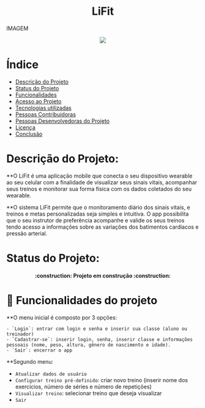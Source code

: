 
<h1 align="center"> LiFit </h1>

IMAGEM 

<p align="center">
<img src="http://img.shields.io/static/v1?label=STATUS&message=EM DESENVOLVIMENTO&color=GREEN&style=for-the-badge"/>
</p>

# Índice 

* [Descrição do Projeto](#descrição-do-projeto)
* [Status do Projeto](#status-do-Projeto)
* [Funcionalidades](#funcionalidades)
* [Acesso ao Projeto](#acesso-ao-projeto)
* [Tecnologias utilizadas](#tecnologias-utilizadas)
* [Pessoas Contribuidoras](#pessoas-contribuidoras)
* [Pessoas Desenvolvedoras do Projeto](#pessoas-desenvolvedoras)
* [Licença](#licença)
* [Conclusão](#conclusão)

# Descrição do Projeto:
    
   **O LiFit é uma aplicação mobile que conecta o seu dispositivo wearable ao seu celular com a finalidade de visualizar seus sinais vitais, acompanhar seus treinos e monitorar sua forma física com os dados coletados do seu wearable.
    
   **O sistema LiFit permite que o monitoramento diário dos sinais vitais, e treinos e metas personalizadas seja simples e intuitiva. O app possibilita que o seu instrutor de preferência  acompanhe e valide os seus treinos tendo acesso a informações sobre as variações dos batimentos cardíacos e pressão arterial.

# Status do Projeto:
    
<h4 align="center"> 
    :construction:  Projeto em construção  :construction:
</h4>

    
# :hammer: Funcionalidades do projeto

**O menu inicial é composto por 3 opções:
    
    - `Login`: entrar com login e senha e inserir sua classe (aluno ou treinador)
    - `Cadastrar-se`: inserir login, senha, inserir classe e informações pessoais (nome, peso, altura, gênero de nascimento e idade).
    - `Sair`: encerrar o app
    
**Segundo menu:
   
   - `Atualizar dados de usuário`
   - `Configurar treino pré-definido`: criar novo treino (inserir nome dos exercicios, número de séries e número de repetições)
   - `Visualizar treino`: selecionar treino que deseja visualizar
   - `Sair`
